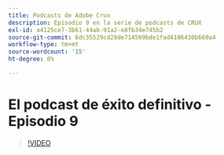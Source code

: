 ```yaml
---
title: Podcasts de Adobe Crux
description: Episodio 9 en la serie de podcasts de CRUX
exl-id: a4125ce7-3b61-44ab-91a2-e8fb34e745b2
source-git-commit: 6dc35529cd28de714569bde1fad4106430b660a4
workflow-type: tm+mt
source-wordcount: '15'
ht-degree: 0%

---
```


# El podcast de éxito definitivo - Episodio 9

>[!VIDEO](https://video.tv.adobe.com/v/3429770?quality=12learn=on)
